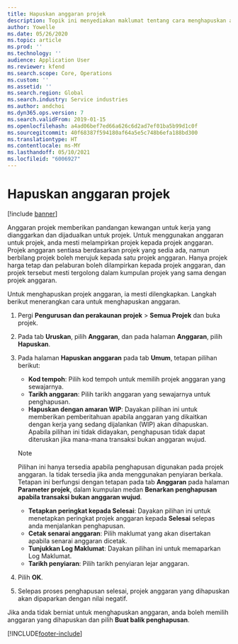 ```yaml
---
title: Hapuskan anggaran projek
description: Topik ini menyediakan maklumat tentang cara menghapuskan anggaran projek selepas ia selesai.
author: Yowelle
ms.date: 05/26/2020
ms.topic: article
ms.prod: ''
ms.technology: ''
audience: Application User
ms.reviewer: kfend
ms.search.scope: Core, Operations
ms.custom: ''
ms.assetid: ''
ms.search.region: Global
ms.search.industry: Service industries
ms.author: andchoi
ms.dyn365.ops.version: 7
ms.search.validFrom: 2019-01-15
ms.openlocfilehash: a4ad06bef7ed66a626c6d2ad7ef01ba5b99d1c0f
ms.sourcegitcommit: 40f68387f594180af64a5e5c748b6efa188bd300
ms.translationtype: HT
ms.contentlocale: ms-MY
ms.lasthandoff: 05/10/2021
ms.locfileid: "6006927"
---
```

# <a name="eliminate-a-project-estimate"></a>Hapuskan anggaran projek

[!include [banner](../includes/banner.md)]

Anggaran projek memberikan pandangan kewangan untuk kerja yang dianggarkan dan dijadualkan untuk projek. Untuk menggunakan anggaran untuk projek, anda mesti melampirkan projek kepada projek anggaran. Projek anggaran sentiasa berdasarkan projek yang sedia ada, namun berbilang projek boleh merujuk kepada satu projek anggaran. Hanya projek harga tetap dan pelaburan boleh dilampirkan kepada projek anggaran, dan projek tersebut mesti tergolong dalam kumpulan projek yang sama dengan projek anggaran.

Untuk menghapuskan projek anggaran, ia mesti dilengkapkan. Langkah berikut menerangkan cara untuk menghapuskan anggaran.

1. Pergi **Pengurusan dan perakaunan projek** > **Semua Projek** dan buka projek. 
2. Pada tab **Uruskan**, pilih **Anggaran**, dan pada halaman **Anggaran**, pilih **Hapuskan**.
3. Pada halaman **Hapuskan anggaran** pada tab **Umum**, tetapan pilihan berikut:

   - **Kod tempoh**: Pilih kod tempoh untuk memilih projek anggaran yang sewajarnya. 
   - **Tarikh anggaran**: Pilih tarikh anggaran yang sewajarnya untuk penghapusan.
   - **Hapuskan dengan amaran WIP**: Dayakan pilihan ini untuk memberikan pemberitahuan apabila anggaran yang dikaitkan dengan kerja yang sedang dijalankan (WIP) akan dihapuskan. Apabila pilihan ini tidak didayakan, penghapusan tidak dapat diteruskan jika mana-mana transaksi bukan anggaran wujud. 
   > [!NOTE]
   > Pilihan ini hanya tersedia apabila penghapusan digunakan pada projek anggaran. Ia tidak tersedia jika anda menggunakan penyiaran berkala. Tetapan ini berfungsi dengan tetapan pada tab **Anggaran** pada halaman **Parameter projek**, dalam kumpulan medan **Benarkan penghapusan apabila transaksi bukan anggaran wujud**.
   - **Tetapkan peringkat kepada Selesai**: Dayakan pilihan ini untuk menetapkan peringkat projek anggaran kepada **Selesai** selepas anda menjalankan penghapusan.
   - **Cetak senarai anggaran**: Pilih maklumat yang akan disertakan apabila senarai anggaran dicetak.
   - **Tunjukkan Log Maklumat**: Dayakan pilihan ini untuk memaparkan Log Maklumat.
   - **Tarikh penyiaran**: Pilih tarikh penyiaran lejar anggaran.

4.  Pilih **OK**.
5. Selepas proses penghapusan selesai, projek anggaran yang dihapuskan akan dipaparkan dengan nilai negatif. 

Jika anda tidak berniat untuk menghapuskan anggaran, anda boleh memilih anggaran yang dihapuskan dan pilih **Buat balik penghapusan**.   


[!INCLUDE[footer-include](../includes/footer-banner.md)]